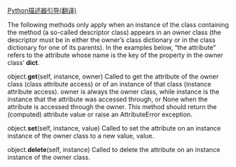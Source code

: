 [ Python描述器引导(翻译)](http://pyzh.readthedocs.io/en/latest/Descriptor-HOW-TO-Guide.html)

The following methods only apply when an instance of the class containing the method (a so-called descriptor class) appears in an owner class (the descriptor must be in either the owner’s class dictionary or in the class dictionary for one of its parents). In the examples below, “the attribute” refers to the attribute whose name is the key of the property in the owner class’ __dict__.

object.__get__(self, instance, owner)
Called to get the attribute of the owner class (class attribute access) or of an instance of that class (instance attribute access). owner is always the owner class, while instance is the instance that the attribute was accessed through, or None when the attribute is accessed through the owner. This method should return the (computed) attribute value or raise an AttributeError exception.

object.__set__(self, instance, value)
Called to set the attribute on an instance instance of the owner class to a new value, value.

object.__delete__(self, instance)
Called to delete the attribute on an instance instance of the owner class.